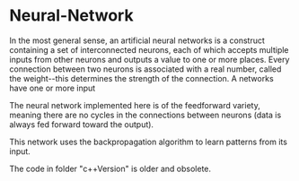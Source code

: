 # Neural-Network

In the most general sense, an artificial neural networks is a construct containing a set of interconnected neurons, each of which accepts multiple inputs from other neurons and outputs a value to one or more places. Every connection between two neurons is associated with a real number, called the weight--this determines the strength of the connection. A networks have one or more input

The neural network implemented here is of the feedforward variety, meaning there are no cycles in the connections between neurons (data is always fed forward toward the output). 

This network uses the backpropagation algorithm to learn patterns from its input.  

The code in folder "c++Version" is older and obsolete. 
